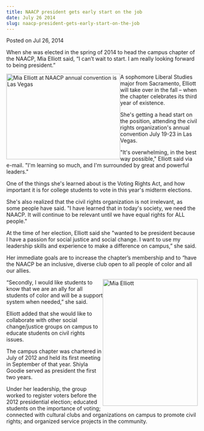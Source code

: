```yaml
---
title: NAACP president gets early start on the job
date: July 26 2014
slug: naacp-president-gets-early-start-on-the-job
---
```


 



<span class="date">Posted on Jul 26, 2014    </span>
<p>When she was elected in the spring of 2014 to head the campus
chapter of the NAACP, Mia Elliott said, &#x201C;I can&#x2019;t wait to start. I
am really looking forward to being president.&#x201D;</p>
<p><img alt="Mia Elliott at NAACP annual convention is Las Vegas" src="https://news.csumb.edu/sites/default/files/65/attachments/news/images/mia_elliott_0.jpg" style="float:left; width:300px; height:225px">A sophomore Liberal
Studies major from Sacramento, Elliott will take over in the fall &#x2013;
when the chapter celebrates its third year of existence.</img></p>
<p>She&apos;s getting a head start on the position, attending the civil
rights organization&apos;s annual convention July 19-23 in Las
Vegas.&#xA0;</p>
<p>&quot;It&apos;s overwhelming, in the best way possible,&quot; Elliott said via
e-mail. &quot;I&apos;m learning so much, and I&apos;m surrounded by great and
powerful leaders.&quot;</p>
<p>One of the things she&apos;s learned about is the Voting Rights Act,
and how important it is for college students to vote in this year&apos;s
midterm elections.</p>
<p>She&apos;s also realized that the civil rights organization is not
irrelevant, as some people have said. &quot;I have learned that in
today&apos;s society, we need the NAACP. It will continue to be relevant
until we have equal rights for ALL people.&quot;</p>
<p>At the time of her election, Elliott said she &quot;wanted to be
president because I have a passion for social justice and social
change. I want to use my leadership skills and experience to make a
difference on campus,&#x201D; she said.</p>
<p>Her immediate goals are to increase the chapter&#x2019;s membership and
to &#x201C;have the NAACP be an inclusive, diverse club open to all people
of color and all our allies.</p>
<p><img alt="Mia Elliott" src="https://news.csumb.edu/sites/default/files/65/attachments/news/images/mia_elliott.jpg" style="float:right; width:250px; height:333px">&#x201C;Secondly, I would
like students to know that we are an ally for all students of color
and will be a support system when needed,&#x201D; she said.</img></p>
<p>Elliott added that she would like to collaborate with other
social change/justice groups on campus to educate students on civil
rights issues.</p>
<p>The campus chapter was chartered in July of 2012 and held its
first meeting in September of that year. Shiyla Goodie served as
president the first two years.</p>
<p>Under her leadership, the group worked to register voters before
the 2012 presidential election; educated students on the importance
of voting; connected with cultural clubs and organizations on
campus to promote civil rights; and organized service projects in
the community.</p>





```
